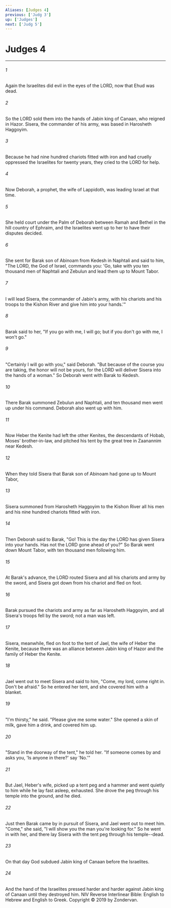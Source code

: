 ```yaml
---
Aliases: [Judges 4]
previous: ['Judg 3']
up: ['Judges']
next: ['Judg 5']
---
```

# Judges 4

***


###### 1 
Again the Israelites did evil in the eyes of the LORD, now that Ehud was dead. 

###### 2 
So the LORD sold them into the hands of Jabin king of Canaan, who reigned in Hazor. Sisera, the commander of his army, was based in Harosheth Haggoyim. 

###### 3 
Because he had nine hundred chariots fitted with iron and had cruelly oppressed the Israelites for twenty years, they cried to the LORD for help. 

###### 4 
Now Deborah, a prophet, the wife of Lappidoth, was leading Israel at that time. 

###### 5 
She held court under the Palm of Deborah between Ramah and Bethel in the hill country of Ephraim, and the Israelites went up to her to have their disputes decided. 

###### 6 
She sent for Barak son of Abinoam from Kedesh in Naphtali and said to him, "The LORD, the God of Israel, commands you: 'Go, take with you ten thousand men of Naphtali and Zebulun and lead them up to Mount Tabor. 

###### 7 
I will lead Sisera, the commander of Jabin's army, with his chariots and his troops to the Kishon River and give him into your hands.'" 

###### 8 
Barak said to her, "If you go with me, I will go; but if you don't go with me, I won't go." 

###### 9 
"Certainly I will go with you," said Deborah. "But because of the course you are taking, the honor will not be yours, for the LORD will deliver Sisera into the hands of a woman." So Deborah went with Barak to Kedesh. 

###### 10 
There Barak summoned Zebulun and Naphtali, and ten thousand men went up under his command. Deborah also went up with him. 

###### 11 
Now Heber the Kenite had left the other Kenites, the descendants of Hobab, Moses' brother-in-law, and pitched his tent by the great tree in Zaanannim near Kedesh. 

###### 12 
When they told Sisera that Barak son of Abinoam had gone up to Mount Tabor, 

###### 13 
Sisera summoned from Harosheth Haggoyim to the Kishon River all his men and his nine hundred chariots fitted with iron. 

###### 14 
Then Deborah said to Barak, "Go! This is the day the LORD has given Sisera into your hands. Has not the LORD gone ahead of you?" So Barak went down Mount Tabor, with ten thousand men following him. 

###### 15 
At Barak's advance, the LORD routed Sisera and all his chariots and army by the sword, and Sisera got down from his chariot and fled on foot. 

###### 16 
Barak pursued the chariots and army as far as Harosheth Haggoyim, and all Sisera's troops fell by the sword; not a man was left. 

###### 17 
Sisera, meanwhile, fled on foot to the tent of Jael, the wife of Heber the Kenite, because there was an alliance between Jabin king of Hazor and the family of Heber the Kenite. 

###### 18 
Jael went out to meet Sisera and said to him, "Come, my lord, come right in. Don't be afraid." So he entered her tent, and she covered him with a blanket. 

###### 19 
"I'm thirsty," he said. "Please give me some water." She opened a skin of milk, gave him a drink, and covered him up. 

###### 20 
"Stand in the doorway of the tent," he told her. "If someone comes by and asks you, 'Is anyone in there?' say 'No.'" 

###### 21 
But Jael, Heber's wife, picked up a tent peg and a hammer and went quietly to him while he lay fast asleep, exhausted. She drove the peg through his temple into the ground, and he died. 

###### 22 
Just then Barak came by in pursuit of Sisera, and Jael went out to meet him. "Come," she said, "I will show you the man you're looking for." So he went in with her, and there lay Sisera with the tent peg through his temple--dead. 

###### 23 
On that day God subdued Jabin king of Canaan before the Israelites. 

###### 24 
And the hand of the Israelites pressed harder and harder against Jabin king of Canaan until they destroyed him. NIV Reverse Interlinear Bible: English to Hebrew and English to Greek. Copyright © 2019 by Zondervan.
